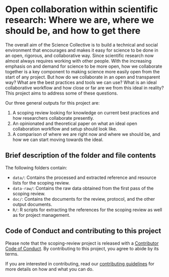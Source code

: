 # Open collaboration within scientific research: Where we are, where we should be, and how to get there

The overall aim of the Science Collective is to build a technical and social 
environment that encourages and makes it easy for science to be done in an open,
rigorous, and collaborative way. Since scientific research now almost always
requires working with other people. With the increasing emphasis on and demand
for science to be more open, how we collaborate together is a key component to
making science more easily open from the start of any project. But how do we
collaborate in an open and transparent way? What are the best practices and
tools we can use? What is an ideal collaborative workflow and how close or far
are we from this ideal in reality? This project aims to address some of these
questions.

Our three general outputs for this project are:

1. A scoping review looking for knowledge on current best practices and how 
researchers collaborate presently.
2. An opinionated and theoretical paper on what an ideal open collaboration
workflow and setup should look like.
3. A comparison of where we are right now and where we should be, and how
we can start moving towards the ideal.

## Brief description of the folder and file contents

The following folders contain:

- `data/`: Contains the processed and extracted reference and resource lists for
the scoping review.
- `data-raw/`: Contains the raw data obtained from the first pass of the scoping
review.
- `doc/`: Contains the documents for the review, protocol, and the other output
documents.
- `R/`: R scripts for extracting the references for the scoping review as well
as for project management.

## Code of Conduct and contributing to this project

Please note that the scoping-review project is released with a [Contributor Code of Conduct](https://contributor-covenant.org/version/2/0/CODE_OF_CONDUCT.html). By contributing to this project, you agree to abide by its terms.

If you are interested in contributing, read our [contributing guidelines](CONTRIBUTING.md) 
for more details on how and what you can do.
